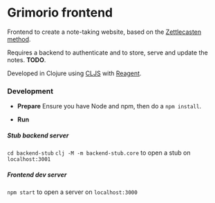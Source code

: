 # Grimorio frontend

Frontend to create a note-taking website, based on the [Zettlecasten method](https://en.wikipedia.org/wiki/Zettelkasten).

Requires a backend to authenticate and to store, serve and update the notes. **TODO**.

Developed in Clojure using [CLJS](https://clojurescript.org/) with [Reagent](https://github.com/reagent-project/reagent).


### Development

* **Prepare**
  Ensure you have Node and npm, then do a `npm install`.

* **Run**

##### Stub backend server

`cd backend-stub`
`clj -M -m backend-stub.core` to open a stub on `localhost:3001`

##### Frontend dev server

`npm start` to open a server on `localhost:3000`
